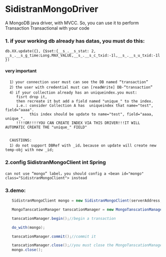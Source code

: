 # SidistranMongoDriver
A MongoDB java driver, with MVCC. So, you can use it to perform Transaction Transactional with your code


### **1. if your working db already has datas, you must do this:**
`db.XX.update({}, {$set:{__s_.__s_stat: 2, __s_.__s_g_time:Long.MAX_VALUE,__s_.__s_c_txid:-1l,__s_.__s_u_txid:-1l})`

#### **very important**
```
  1）your connection user must can see the DB named “transaction”
  2）the user with credential must can [readWrite] DB-“transaction”
  4）if your collection already has an uniqueindex.you must:
     fisrt drop it,
     then recreate it but add a field named "unique_" to the index.
     i.e.: consider Collection A has  uniqueindex that name="test", field="aaaa".
           this index should be update to name="test", field="aaaa, unique_".
     !!!!OR!!!!YOU CAN CREATE INDEX VIA THIS DRIVER!!!IT WILL AUTOMATIC CREATE THE "unique_" FIELD" 
     
     
  CAUSTIONS:
  1）do not support DBRef with _id，because on update will create new temp-obj with new _id;
```

### **2.config SidistranMongoClient int Spring**
`can not use “mongo” label，you should config a <bean id="mongo" class="SidistranMongoClient"> instead`


### **3.demo:**
```java
   SidistranMongoClient mongo = new SidistranMongoClient(serverAddress, credentials);

   MongoTanscationManager tanscationManager = new MongoTanscationManager(mongo);//this is singleton

   tanscationManager.begin();//begin a transaction

   do_with(mongo);

   tanscationManager.commit();//commit it

   tanscationManager.close();//you must close the MongoTanscationManager if won't use anymore
   mongo.close();
```

